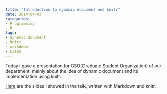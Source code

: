 ```yaml
---
title: "Introduction to dynamic document and knitr"
date: 2014-04-03
categories:
- Programming
- R
tags:
- dynamic document
- knitr
- markdown
- LaTeX
---
```


Today I gave a presentation for GSO(Graduate Student Organization) of our department,
mainly about the idea of dynamic document and its implementation using knitr.

[Here](http://statr.me/files/GSO/GSO-knitr-new.html) are the slides I showed in the talk,
written with Markdown and knitr.
